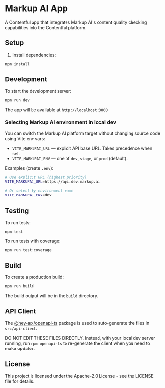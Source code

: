 # Markup AI App

A Contentful app that integrates Markup AI's content quality checking capabilities into the Contentful platform.

## Setup

1. Install dependencies:

```bash
npm install
```

## Development

To start the development server:

```bash
npm run dev
```

The app will be available at `http://localhost:3000`

### Selecting Markup AI environment in local dev

You can switch the Markup AI platform target without changing source code using Vite env vars:

- `VITE_MARKUPAI_URL` — explicit API base URL. Takes precedence when set.
- `VITE_MARKUPAI_ENV` — one of `dev`, `stage`, or `prod` (default).

Examples (create `.env`):

```bash
# Use explicit URL (highest priority)
VITE_MARKUPAI_URL=https://api.dev.markup.ai

# Or select by environment name
VITE_MARKUPAI_ENV=dev
```

## Testing

To run tests:

```bash
npm test
```

To run tests with coverage:

```bash
npm run test:coverage
```

## Build

To create a production build:

```bash
npm run build
```

The build output will be in the `build` directory.

## API Client

The [@hey-api/openapi-ts](https://heyapi.dev/) package is used to auto-generate the files in `src/api-client`.

DO NOT EDIT THESE FILES DIRECTLY. Instead, with your local dev server running, run `npm openapi-ts` to re-generate the client when you need to make updates.

## License

This project is licensed under the Apache-2.0 License - see the LICENSE file for details.
